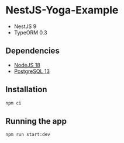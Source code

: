 # NestJS-Yoga-Example

* NestJS 9
* TypeORM 0.3

## Dependencies

* [NodeJS 18](https://nodejs.org/download/release/latest-v18.x/)
* [PostgreSQL 13](https://www.postgresql.org/download/)

## Installation

```bash
npm ci
```

## Running the app

```bash
npm run start:dev
```
